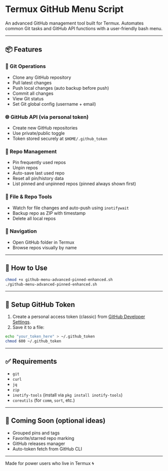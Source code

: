 # Termux GitHub Menu Script

An advanced GitHub management tool built for Termux. Automates common Git tasks and GitHub API functions with a user-friendly bash menu.

---

## 📦 Features

### 🔧 Git Operations
- Clone any GitHub repository
- Pull latest changes
- Push local changes (auto backup before push)
- Commit all changes
- View Git status
- Set Git global config (username + email)

### 🌐 GitHub API (via personal token)
- Create new GitHub repositories
- Use private/public toggle
- Token stored securely at `$HOME/.github_token`

### 📌 Repo Management
- Pin frequently used repos
- Unpin repos
- Auto-save last used repo
- Reset all pin/history data
- List pinned and unpinned repos (pinned always shown first)

### 📁 File & Repo Tools
- Watch for file changes and auto-push using `inotifywait`
- Backup repo as ZIP with timestamp
- Delete all local repos

### 📂 Navigation
- Open GitHub folder in Termux
- Browse repos visually by name

---

## 📜 How to Use

```bash
chmod +x github-menu-advanced-pinned-enhanced.sh
./github-menu-advanced-pinned-enhanced.sh
```

---

## 🔐 Setup GitHub Token

1. Create a personal access token (classic) from [GitHub Developer Settings](https://github.com/settings/tokens).
2. Save it to a file:

```bash
echo "your_token_here" > ~/.github_token
chmod 600 ~/.github_token
```

---

## ✅ Requirements

- `git`
- `curl`
- `jq`
- `zip`
- `inotify-tools` (install via `pkg install inotify-tools`)
- `coreutils` (for `comm`, `sort`, etc.)

---

## 🧪 Coming Soon (optional ideas)

- Grouped pins and tags
- Favorite/starred repo marking
- GitHub releases manager
- Auto-token fetch from GitHub CLI

---

Made for power users who live in Termux 🌀
